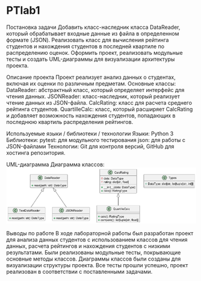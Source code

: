 # PTlab1
Постановка задачи
Добавить класс-наследник класса DataReader, который обрабатывает входные данные из файла в определенном формате (JSON). Реализовать класс для вычисления рейтинга студентов и нахождения студентов в последней квартиле по распределению оценок. Оформить проект, реализовать модульные тесты и создать UML-диаграммы для визуализации архитектуры проекта.

Описание проекта
Проект реализует анализ данных о студентах, включая их оценки по различным предметам. Основные классы:
DataReader: абстрактный класс, который определяет интерфейс для чтения данных.
JSONReader: класс-наследник, который реализует чтение данных из JSON-файла.
CalcRating: класс для расчета среднего рейтинга студентов.
QuartilleCalc: класс, который расширяет CalcRating и добавляет возможность нахождения студентов, попадающих в последнюю квартиль распределения рейтингов.

Используемые языки / библиотеки / технологии
Языки: Python 3
Библиотеки:
pytest: для модульного тестирования
json: для работы с JSON-файлами
Технологии: Git для контроля версий, GitHub для хостинга репозитория.

UML-диаграммa
Диаграмма классов:
![UML-Диаграмма](sequenceDiagram.png)

Выводы по работе
В ходе лабораторной работы был разработан проект для анализа данных студентов с использованием классов для чтения данных, расчета рейтингов и нахождения студентов с низкими результатами. Были реализованы модульные тесты, покрывающие основные методы классов. Диаграммы классов были созданы для визуализации структуры проекта. Все тесты прошли успешно, проект реализован в соответствии с поставленными задачами.

